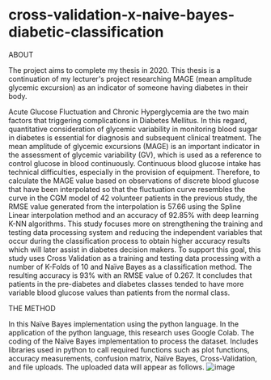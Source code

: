 # cross-validation-x-naive-bayes-diabetic-classification

ABOUT

The project aims to complete my thesis in 2020. This thesis is a continuation of my lecturer's project researching MAGE (mean amplitude glycemic excursion) as an indicator of someone having diabetes in their body.

Acute Glucose Fluctuation and Chronic Hyperglycemia are the two main factors that triggering complications in Diabetes Mellitus. In this regard, quantitative consideration of glycemic variability in monitoring blood sugar in diabetes is essential for diagnosis and subsequent clinical treatment. The mean amplitude of glycemic excursions (MAGE) is an important indicator in the assessment of glycemic variability (GV), which is used as a reference to control glucose in blood continuously. Continuous blood glucose intake has technical difficulties, especially in the provision of equipment. Therefore, to calculate the MAGE value based on observations of discrete blood glucose that have been interpolated so that the fluctuation curve resembles the curve in the CGM model of 42 volunteer patients in the previous study, the RMSE value generated from the interpolation is 57.66 using the Spline Linear interpolation method and an accuracy of 92.85% with deep learning K-NN algorithms. This study focuses more on strengthening the training and testing data processing system and reducing the independent variables that occur during the classification process to obtain higher accuracy results which will later assist in diabetes decision makers. To support this goal, this study uses Cross Validation as a training and testing data processing with a number of K-Folds of 10 and Naïve Bayes as a classification method. The resulting accuracy is 93% with an RMSE value of 0.267. It concludes that patients in the pre-diabetes and diabetes classes tended to have more variable blood glucose values than patients from the normal class.

THE METHOD

In this Naïve Bayes implementation using the python language. In the application of the python language, this research uses Google Colab. The coding of the Naïve Bayes implementation to process the dataset. Includes libraries used in python to call required functions such as plot functions, accuracy measurements, confusion matrix, Naïve Bayes, Cross-Validation, and file uploads. The uploaded data will appear as follows.
![image](https://user-images.githubusercontent.com/100661486/156498089-00e49b7a-9b12-4e47-9c4e-4ee56491ac15.png)
